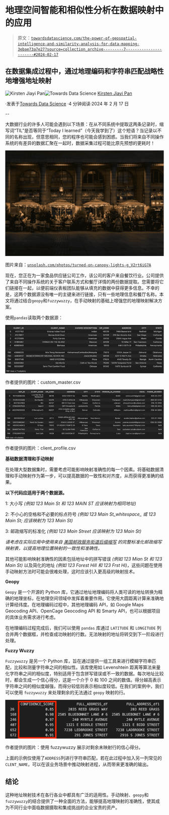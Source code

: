 # 地理空间智能和相似性分析在数据映射中的应用

> 原文：[`towardsdatascience.com/the-power-of-geospatial-intelligence-and-similarity-analysis-for-data-mapping-3ebae73a7e27?source=collection_archive---------7-----------------------#2024-02-17`](https://towardsdatascience.com/the-power-of-geospatial-intelligence-and-similarity-analysis-for-data-mapping-3ebae73a7e27?source=collection_archive---------7-----------------------#2024-02-17)

## 在数据集成过程中，通过地理编码和字符串匹配战略性地增强地址映射

[](https://medium.com/@jiayipan999?source=post_page---byline--3ebae73a7e27--------------------------------)![Kirsten Jiayi Pan](https://medium.com/@jiayipan999?source=post_page---byline--3ebae73a7e27--------------------------------)[](https://towardsdatascience.com/?source=post_page---byline--3ebae73a7e27--------------------------------)![Towards Data Science](https://towardsdatascience.com/?source=post_page---byline--3ebae73a7e27--------------------------------) [Kirsten Jiayi Pan](https://medium.com/@jiayipan999?source=post_page---byline--3ebae73a7e27--------------------------------)

·发表于[Towards Data Science](https://towardsdatascience.com/?source=post_page---byline--3ebae73a7e27--------------------------------) ·4 分钟阅读·2024 年 2 月 17 日

--

大数据行业的许多人可能会遇到以下场景：在从不同系统中提取这两条记录时，缩写词“TIL”是否等同于“Today I learned”（今天我学到了）这个短语？当记录以不同的名称出现，但意思相同，您的程序也可能会感到困惑。当我们将来自不同操作系统的有差异的数据汇聚在一起时，数据采集过程可能比原先预想的更耗时！

![](img/0de52bb74048c8450bc7651e644dc70d.png)

图片来自：[`unsplash.com/photos/turned-on-canopy-lights-g_V2rt6iG7A`](https://unsplash.com/photos/turned-on-canopy-lights-g_V2rt6iG7A)

现在，您正在为一家食品供应链公司工作，该公司的客户来自餐饮行业。公司提供了来自不同操作系统的关于客户联系方式和餐厅详情的两份数据提取。您需要将它们链接在一起，以便前端仪表板团队能够从填充的数据中获得更多信息。不幸的是，这两个数据源没有唯一的主键来进行链接，只有一些地理信息和餐厅名称。本文将通过结合`geopy`和`fuzzywuzzy`，在手动映射的基础上增强您的地理映射解决方案。

使用`pandas`读取两个数据源：

![](img/a347301f74e55c65c3cab943e8d86519.png)

作者提供的图片：custom_master.csv

![](img/e57ba899745c1cf57a1c0765aa2f01c3.png)

作者提供的图片：client_profile.csv

**基础数据清理和手动映射**

在处理大型数据集时，需要考虑可能影响映射准确性的每一个因素。将基础数据清理和手动映射作为第一步，可以提高数据的一致性和对齐度，从而获得更准确的结果。

**以下代码应适用于两个数据源。**

1: 大小写 *(例如 123 Main St 和 123 MAIN ST 应该映射为相同地址)*

2: 不小心的空格和不必要的标点符号 *(例如 123 Main St_whitespace_ 或 123 Main St; 应该映射为 123 Main St)*

3: 邮政缩写的标准化 *(例如 123 Main Street 应该映射为 123 Main St)*

*请考虑在实际应用中使用来自* [*美国邮政服务街道后缀缩写*](https://pe.usps.com/text/pub28/28apc_002.htm) *的完整标准化邮政缩写映射表，以提高地理位置映射的一致性和准确性。*

其他可能影响映射准确性的因素包括地址中的拼写错误 *(例如 123 Mian St 和 123 Main St)* 以及简化的地址 *(例如 123 Forest Hill 和 123 Frst Hl)*，这些问题在使用手动映射方法时可能会很难处理，这时应该引入更高级的映射技术。

**Geopy**

`Geopy` 是一个开源的 Python 库，它通过地址地理编码将人类可读的地址转换为精确的地理坐标，在地理空间领域中发挥着重要作用。它使用大圆距离计算来准确地计算经纬度。在地理编码过程中，其他地理编码 API，如 Google Maps Geocoding API、OpenCage Geocoding API 和 Smarty API，也可以根据项目的具体业务需求进行考虑。

在地理编码过程完成后，我们可以使用 `pandas` 库通过 `LATITUDE` 和 `LONGITUDE` 列合并两个数据框，并检查成功映射的行数。无法映射的地址将转交到下一阶段进行处理。

**Fuzzy Wuzzy**

`Fuzzywuzzy` 是另一个 Python 库，旨在通过提供一组工具来进行模糊字符串匹配，比较和测量字符串之间的相似性。该库使用如 Levenshtein 距离等算法来量化字符串之间的相似度，特别适用于包含拼写错误或不一致的数据。每次地址比较时，都会生成一个信心得分，这是一个介于 0 和 100 之间的数值。得分越高表示字符串之间的相似度越强，而得分较低则表示相似度较低。在我们的案例中，我们可以使用 `fuzzywuzzy` 来处理剩余的无法通过 `geopy` 映射的行。

![](img/9687393d2b9a9dfecf5d163ed0959728.png)

作者提供的图片：使用 fuzzywuzzy 展示对剩余未映射行的信心得分。

上面的示例仅使用了`ADDRESS`列进行字符串匹配，若在此过程中加入另一列常见的`CLENT_NAME`，可以在该业务场景中推动映射进程，从而带来更准确的输出。

## **结论**

这种地址映射技术在各行各业中都具有广泛的适用性。手动映射、`geopy`和`fuzzywuzzy`的结合提供了一种全面的方法，能够提高地理映射的准确性，使其成为不同行业中面临数据摄取和集成挑战的企业宝贵的资产。

